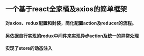 ## 一个基于react全家桶及axios的简单框架

#### 对axios、redux配置和封装，简化配置action及reducer的流程。
#### 另依据自行实现的redux中间件来实现异步action及统一的异常处理 
#### 实现了store的动态注入